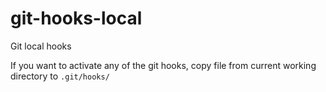 # git-hooks-local
Git local hooks

If you want to activate any of the git hooks, copy file from current working directory to `.git/hooks/`
